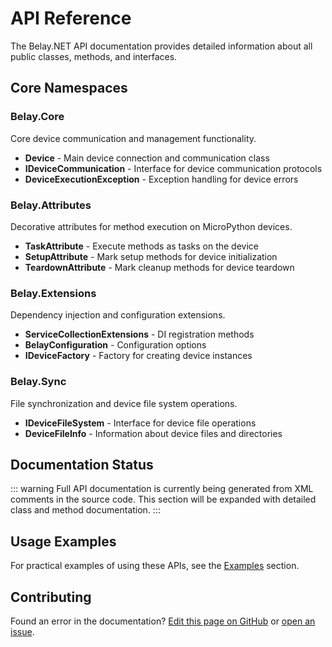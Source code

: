 # API Reference

The Belay.NET API documentation provides detailed information about all public classes, methods, and interfaces.

## Core Namespaces

### Belay.Core
Core device communication and management functionality.

- **Device** - Main device connection and communication class
- **IDeviceCommunication** - Interface for device communication protocols
- **DeviceExecutionException** - Exception handling for device errors

### Belay.Attributes
Decorative attributes for method execution on MicroPython devices.

- **TaskAttribute** - Execute methods as tasks on the device
- **SetupAttribute** - Mark setup methods for device initialization  
- **TeardownAttribute** - Mark cleanup methods for device teardown

### Belay.Extensions
Dependency injection and configuration extensions.

- **ServiceCollectionExtensions** - DI registration methods
- **BelayConfiguration** - Configuration options
- **IDeviceFactory** - Factory for creating device instances

### Belay.Sync
File synchronization and device file system operations.

- **IDeviceFileSystem** - Interface for device file operations
- **DeviceFileInfo** - Information about device files and directories

## Documentation Status

::: warning
Full API documentation is currently being generated from XML comments in the source code. 
This section will be expanded with detailed class and method documentation.
:::

## Usage Examples

For practical examples of using these APIs, see the [Examples](/examples/) section.

## Contributing

Found an error in the documentation? [Edit this page on GitHub](https://github.com/belay-dotnet/belay/edit/main/docs/api/index.md) or [open an issue](https://github.com/belay-dotnet/belay/issues).